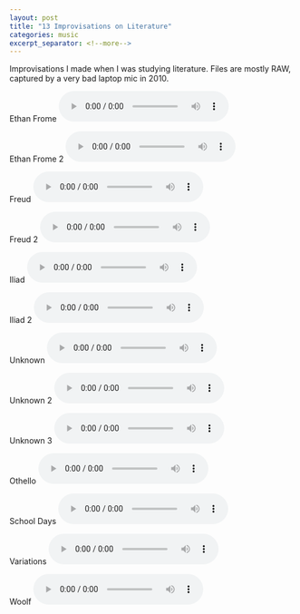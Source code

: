 ```yaml
---
layout: post
title: "13 Improvisations on Literature"
categories: music
excerpt_separator: <!--more-->
---
```

Improvisations I made when I was studying literature. Files are mostly RAW, captured by a very bad laptop mic in 2010.
<!--more-->
Ethan Frome
<audio controls>
  <source src="/assets/music/Ethan Frome.mp3" type="audio/mpeg">
Your browser does not support the audio element.
</audio>
<br/>

Ethan Frome 2
<audio controls>
  <source src="/assets/music/Ethan Frome 2.mp3" type="audio/mpeg">
Your browser does not support the audio element.
</audio>
<br/>

Freud
<audio controls>
  <source src="/assets/music/freud.mp3" type="audio/mpeg">
Your browser does not support the audio element.
</audio>
<br/>

Freud 2
<audio controls>
  <source src="/assets/music/freuds halhearted variations.mp3" type="audio/mpeg">
Your browser does not support the audio element.
</audio>
<br/>

Iliad
<audio controls>
  <source src="/assets/music/Iliad.mp3" type="audio/mpeg">
Your browser does not support the audio element.
</audio>
<br/>

Iliad 2
<audio controls>
  <source src="/assets/music/Iliad (2).mp3" type="audio/mpeg">
Your browser does not support the audio element.
</audio>
<br/>

Unknown
<audio controls>
  <source src="/assets/music/ok.mp3" type="audio/mpeg">
Your browser does not support the audio element.
</audio>
<br/>

Unknown 2
<audio controls>
  <source src="/assets/music/ok2.mp3" type="audio/mpeg">
Your browser does not support the audio element.
</audio>
<br/>

Unknown 3
<audio controls>
  <source src="/assets/music/ok3.mp3" type="audio/mpeg">
Your browser does not support the audio element.
</audio>
<br/>

Othello
<audio controls>
  <source src="/assets/music/Othello.mp3" type="audio/mpeg">
Your browser does not support the audio element.
</audio>
<br/>

School Days
<audio controls>
  <source src="/assets/music/School Days.mp3" type="audio/mpeg">
Your browser does not support the audio element.
</audio>
<br/>

Variations
<audio controls>
  <source src="/assets/music/Variations 2.mp3" type="audio/mpeg">
Your browser does not support the audio element.
</audio>
<br/>

Woolf
<audio controls>
  <source src="/assets/music/WoolfProject.mp3" type="audio/mpeg">
Your browser does not support the audio element.
</audio>
<br/>
